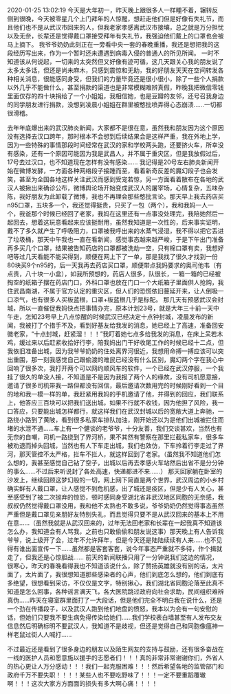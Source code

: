 2020-01-25 13:02:19
今天是大年初一，昨天晚上跟很多人一样睡不着，辗转反侧到很晚，今天被零星几个上门拜年的人惊醒，想赶走他们但是好像有失礼节，而且他们也不是从武汉市回来的人，但我老家孝感离武汉市接壤，总之就是万分担忧以及无奈，长辈还是觉得戴口罩接受拜年有失礼节，我强迫他们戴上的口罩也会被马上摘下。
我爷爷奶奶此刻正在一旁看中央一套的春晚重播，我还是想把我的这段经历写出来，作为一个暂时还未遭遇到病毒入侵的普通人的所见所闻。
一时不知道该从何说起，一切来的太突然但又好像有迹可循，这几天跟关心我的朋友说了太多太多话，但还是尚未麻木，只感到震惊和无助，我的好朋友天天在空间转发各种相关消息，很能感同身受，但我们的力量毕竟还是很小很小，除了一些个人捐款以外几乎不能做什么，甚至捐款的渠道也是非常模糊难辨真假，昨晚我把微信零钱里面仅存的四十块捐给了一个小姐姐，我相信她，也是豆瓣的友邻，还号召我身边的同学朋友进行捐款，没想到凌晨小姐姐在群里被憨批喷弄得心态崩溃……一切都很滑稽。

去年年底爆出来的武汉肺炎新闻，大家都不是很在意，虽然我和朋友因为这个原因没有选择去汉口跨年，那时根本不会想到后续结果会是这样严重，我在外地上学，因为一些特殊的事情那段时间经常在武汉的家和学校两头跑，还要挤火车，所幸没有感染，还有一个原因可能因为我是武昌人，并不属于重灾区，但是我放假过后，17号去过汉口，也不知道现在怎样有没有感染……
我记得是20号左右肺炎新闻开始在微博发酵，一方面各种网络段子接踵而至，看着新奇反差的魔幻段子也会发笑，甚至为全国各地这样关注武汉而感到受宠若惊，另一方面看着散布在各地的武汉人被揪出来确诊公布，微博舆论场开始变成武汉人的屠宰场，心情复杂，五味杂陈，我好朋友为此卸载了微博，我也不再理会那些憨批言论。那天早上我去药店买n95口罩，五块多一个，我还觉得挺贵，只买了一包（两个），我和我妈一人一个，我爸那个时候已经回了老家，我妈在这里还有一点事没处理完，我陪她然后一起回去，想着这玩意看起来应该挺耐用，虽然我知道是一次性的，后来事实证明，戴不了多久就产生了呼吸阻力，口罩被我呼出来的水蒸气浸湿，我不得以把它丢进了垃圾桶，那天中午我也一直在看新闻，感觉事态越来越严峻，于是下午出门准备再多买几个口罩，结果被告知药店的口罩都被洗劫一空，只有棉口罩有卖，我想好吧等过几天看能不能买得到，顺便在网上下了一单，那是我找了很久才找到一份80块买9个n95的，后一天我再去药店买口罩，顺便带点我妈要求的奥司他韦（有点贵，八十块一小盒），如我所预想的，药店人很多，队很长，一箱一箱的已经被掏空的纸箱子摆在药店门口，外科口罩也放在门口一个大纸箱子里面供人抢购，我住武昌南湖，不属于官方认定的重灾区，但人们的恐慌依旧蔓延开来，让人倒吸一口凉气，也有很多人买板蓝根，口罩+板蓝根几乎是标配。
那几天有预感武汉会封城，所以一直催促我妈快点把事情办完，原本计划23号，就是大年三十前一天中午走，怎知23号早上八点惊醒的时候武汉已经决定十点钟封城，凌晨发布的新闻，我被打了个措手不及，看到好基友给我发的消息，她已经上了高速，准备回安徽老家，“十点封城，赶紧溜！！！”我盯着她七点多给我发的消息，在床上呆若木鸡，缓过来以后赶紧收拾好行李，陪我妈出门干好收尾工作的时候已经十二点，但我依旧准备出城，因为我爷爷奶奶的住处离界河很近，我想用命搏一搏应该可以突出重围，那一刻我感觉自己跟偷渡的难民已经没有什么区别，魔幻两个字在我心中回响了很多次，我打开两个可以网约顺风车的软件，一个已经在武汉停服，一个我挂了很久的单没人接，不知道是不是因为我报了两个人的缘故，没有司机愿意接，邀请了很多司机带我一路但都没有回信，最后邀请次数用完的时候刚好看到一个目的地和我一模一样的单，我赶紧用我妈的手机邀请了他，并得到的回应，我们联系上，他答应三百块可以把我们送出城，如果不行就不收钱，因为他担了风险，我一口答应，只要能出城怎样都行，就这样我们在武汉封城以后的宽敞大道上奔驰，一路绕小路到了黄陂，看到很多私家车排队加油，刚开始还以为是他们出城被拦住而堵的水泄不通……车上有一个健谈的老爷爷，十分友善，我们交谈甚欢，当然也有无奈的自嘲，司机一路绕到了界河桥，果不其然有警察在那里拦截私家车，很多车被劝退而掉头回城，当然也有人下车走出城，我们也效仿，下车拎着行李走过了界河，那天管控不太严格，拦车不拦人，就这样回到了老家。（虽然我不知道他们怎么想的，我甚至感觉自己钻了空子，出城以后再去孝感火车站然后出省不是分分钟的事么……不过后来听说封了各处高速，快递都进不来……）
那天回家躺在卧室的沙发上，继续回顾这梦幻般的一切，网上网下简直是两个世界，武汉周边的小乡村确实鲜有人戴口罩，让人感觉不到危机感，出了城还是疫区，但是少有人关心，甚至感受到了被二次抛弃的惊恐，顿时感同身受湖北省非武汉地区同胞的无奈感，我叔叔仍然觉得戴口罩没用，我和他不太熟也不敢多说，爷爷奶奶仍然觉得事态虽然严重但是戴口罩见亲朋好友特别失礼，而且觉得只要不是从武汉回来的基本上不用在意……（虽然我就是从武汉回来的，过年无法回老家和长辈在一起我真不知道该怎么办，我知道会有人骂我，之前也只敢偷偷和朋友说这事）那天晚上有人告诉我爷爷，说上级开了会，过年不允许拜年，但是今天还是陆陆续续有人来……也不见得有谁出面宣传一下……虽然都是客套客套，说今年事态严重就不多待，作个揖就走了，但我还是心惊胆战……
前天的新闻联播只用了一分钟说我们这边的情况，很寒心，昨天的春晚看得我也不知道该说什么，除了赞扬英雄就没有别的话，太片面了，太片面了，我很想知道那些感染者的心声，他们到底怎么想的，他们到底有多绝望，很想看到采访，不仅仅是文字，特别揪心，我们湖北省同胞沦落至此真不知道是怎么回事，各种谣言满天飞，各大医院跳过政府向社会求助，民间组织难辨真伪……昨天在寝室群里面打了一大段话，但是他们完全不明白我在说什么，还是一个劲在传播段子，以及武汉人跑到他们地盘的愤怒，我本以为会有一句安慰的话，但她们只要我不要生病免得传染给她们……我们学校表白墙甚至有人发布交友信息然后明确标明不要武汉人，我知道不是歧视，但还是觉得自己和同胞像瘟神一样老鼠过街人人喊打……

不过最近还是看到了很多身边的朋友以及陌生网友的支持与鼓励，还有很多奋战在一线的医护人员和愿意施以援手的志愿者们！！！真的非常非常谢谢你们，外省人的热心更让人万分感动！！！我们一起克服困难！！！然后希望各地的监管部门和政府千万不要失职！！！！某些人也不要吃野味了！！！一定不要重蹈覆辙啊！！！这次大家方方面面的损失有多大啊心痛！！！！